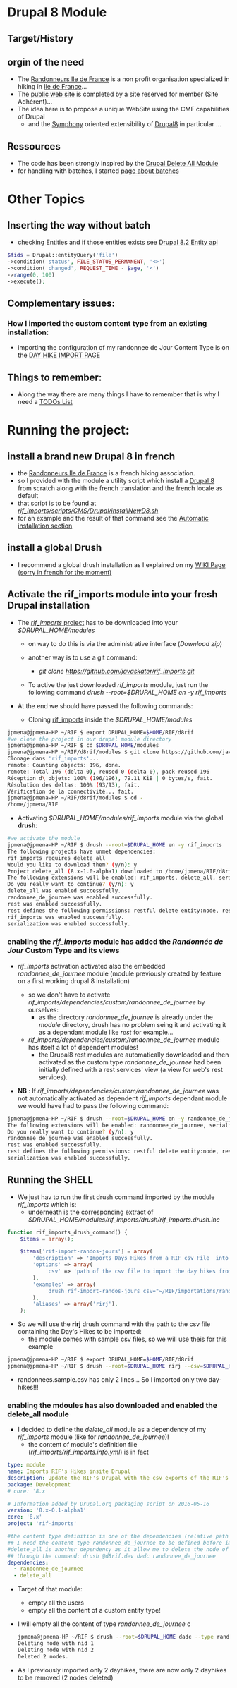 # Drupal 8 Module

## Target/History

## orgin of the need

* The [Randonneurs Ile de France](http://rifrando.fr/) is a non profit organisation specialized in hiking in [Ile de France](https://en.wikipedia.org/wiki/%C3%8Ele-de-France)...
* The [public web site](http://rifrando.fr/) is completed by a site reserved for member (Site Adhérent)...
* The idea here is to propose a unique WebSite using the CMF capabilities of Drupal
  * and the [Symphony](https://symfony.com/) oriented extensibility of [Drupal8](https://www.drupal.org/8) in particular ...

## Ressources

* The code has been strongly inspired by the [Drupal Delete All Module](https://www.drupal.org/project/delete_all)
* for handling with batches, I started [page about batches](docs/BATCH.md)

# Other Topics

## Inserting the way without batch
* checking Entities and if those entities exists see [Drupal 8.2 Entity api](https://api.drupal.org/api/drupal/core%21lib%21Drupal%21Core%21Entity%21entity.api.php/group/entity_api/8.2.x)

``` php
$fids = Drupal::entityQuery('file')
->condition('status', FILE_STATUS_PERMANENT, '<>')
->condition('changed', REQUEST_TIME - $age, '<')
->range(0, 100)
->execute();
```
## Complementary issues:

### How I imported the custom content type from an existing installation:

* importing the configuration of my randonnee de Jour Content Type is on the [DAY HIKE IMPORT PAGE](docs/IMPORTS.md)

## Things to remember:
* Along the way there are many things I have to remember that is why I need a [TODOs List](docs/TODO.md)

# Running the project:

## install a brand new Drupal 8 in french

* the [Randonneurs Ile de France](http://rifrando.fr) is a french hiking association.
* so I provided with the module a utility script which install a [Drupal 8](https://www.drupal.org/8) from scratch along with the french translation and the french locale as default
* that script is to be found at [*rif_imports/scripts/CMS/Drupal/installNewD8.sh*](https://github.com/javaskater/rif_imports/blob/master/scripts/CMS/Drupal/installNewD8.sh)
* for an example and the result of that command see the [Automatic installation section](docs/INSTALL.md)

## install a global Drush

* I recommend a global drush installation as I explained on my [WIKI Page (sorry in french for the moment)](http://wiki.jpmena.eu/index.php?title=Php:drupal8:drush:installation:igpde)

## Activate the rif_imports module into your fresh Drupal installation

* The [*rif_imports*  project](https://github.com/javaskater/rif_imports) has to be downloaded into your *$DRUPAL_HOME/modules*
  * on way to do this is via the administrative interface (_Download zip_)
  * another way is to use a git command:
    * *git clone https://github.com/javaskater/rif_imports.git*

  * To active the just downloaded *rif_imports* module, just run the following command *drush --root=$DRUPAL_HOME en -y rif_imports*

* At the end we should have passed the following commands:
  * Cloning [rif_imports](https://github.com/javaskater/rif_imports) inside the *$DRUPAL_HOME/modules*

``` bash
jpmena@jpmena-HP ~/RIF $ export DRUPAL_HOME=$HOME/RIF/d8rif
#we clone the project in our drupal module directory
jpmena@jpmena-HP ~/RIF $ cd $DRUPAL_HOME/modules
jpmena@jpmena-HP ~/RIF/d8rif/modules $ git clone https://github.com/javaskater/rif_imports.git
Clonage dans 'rif_imports'...
remote: Counting objects: 196, done.
remote: Total 196 (delta 0), reused 0 (delta 0), pack-reused 196
Réception d\'objets: 100% (196/196), 79.11 KiB | 0 bytes/s, fait.
Résolution des deltas: 100% (93/93), fait.
Vérification de la connectivité... fait.
jpmena@jpmena-HP ~/RIF/d8rif/modules $ cd -
/home/jpmena/RIF
```

  * Activating *$DRUPAL_HOME/modules/rif_imports* module via the global **drush**:

``` bash
#we activate the module
jpmena@jpmena-HP ~/RIF $ drush --root=$DRUPAL_HOME en -y rif_imports
The following projects have unmet dependencies:                                                                                                     [ok]
rif_imports requires delete_all
Would you like to download them? (y/n): y
Project delete_all (8.x-1.0-alpha1) downloaded to /home/jpmena/RIF/d8rif//modules/delete_all.                                                       [success]
The following extensions will be enabled: rif_imports, delete_all, serialization, rest, randonnee_de_journee
Do you really want to continue? (y/n): y
delete_all was enabled successfully.                                                                                                                [ok]
randonnee_de_journee was enabled successfully.                                                                                                      [ok]
rest was enabled successfully.                                                                                                                      [ok]
rest defines the following permissions: restful delete entity:node, restful get entity:node, restful patch entity:node, restful post entity:node
rif_imports was enabled successfully.                                                                                                               [ok]
serialization was enabled successfully.                                                                                                             [ok]
```

### enabling the *rif_imports* module has added the *Randonnée de Jour* Custom Type and its views
* *rif_imports* activation activated also the embedded *randonnee_de_journee* module (module previously created by feature on a first working drupal 8 installation)
  * so we don't have to activate *rif_imports/dependencies/custom/randonnee_de_journee* by ourselves:
    * as the directory *randonnee_de_journee* is already under the *module* directory, drush has no problem seing it and activating it as a dependant module like *rest* for example...
  * *rif_imports/dependencies/custom/randonnee_de_journee* module has itself a lot of dependent modules!
    * the Drupal8 rest modules are automatically downloaded and then activated as the custom type *randonnee_de_journee* had been initially defined with a rest services' view (a view for web's rest services).

* **NB** : If *rif_imports/dependencies/custom/randonnee_de_journee* was not automatically activated as dependent *rif_imports* dependant module we would have had to pass the following command:

``` bash
jpmena@jpmena-HP ~/RIF $ drush --root=$DRUPAL_HOME en -y randonnee_de_journee
The following extensions will be enabled: randonnee_de_journee, serialization, rest
Do you really want to continue? (y/n): y
randonnee_de_journee was enabled successfully.                                                                                                      [ok]
rest was enabled successfully.                                                                                                                      [ok]
rest defines the following permissions: restful delete entity:node, restful get entity:node, restful patch entity:node, restful post entity:node
serialization was enabled successfully.                                                                                                             [ok]
```

## Running the SHELL

* We just hav to run the first drush command imported by the module *rif_imports* which is:
  * underneath is the corresponding extract of *$DRUPAL_HOME/modules/rif_imports/drush/rif_imports.drush.inc*

``` php
function rif_imports_drush_command() {
    $items = array();

    $items['rif-import-randos-jours'] = array(
        'description' => 'Imports Days Hikes from a RIF csv File  into Drupal (Drupal 8 Rando-Journee content type)',
        'options' => array(
            'csv' => 'path of the csv file to import the day hikes from ...',
        ),
        'examples' => array(
            'drush rif-import-randos-jours csv="~/RIF/importations/randonnees.csv"' => 'import day hikes from the specified csv file',
        ),
        'aliases' => array('rirj'),
    );
```

* So we will use the __rirj__ drush command with the path to the csv file containing the Day's Hikes to be imported:
  * the module comes with sample csv files, so we will use theis for this example

``` bash
jpmena@jpmena-HP ~/RIF $ export DRUPAL_HOME=$HOME/RIF/d8rif
jpmena@jpmena-HP ~/RIF $ drush --root=$DRUPAL_HOME rirj --csv=$DRUPAL_HOME/modules/rif_imports/examples/csvfiles/randonnees.sample.csv
```
* randonnees.sample.csv has only 2 lines... So I imported only two day-hikes!!!

### enabling the mdoules has also downloaded and enabled the delete_all module

* I decided to define the *delete_all* module as a dependency of my *rif_imports* module (like for *randonnee_de_journee*)!
  * the content of module's definition file (*rif_imports/rif_imports.info.yml*) is in fact

``` yaml
type: module
name: Imports RIF's Hikes insite Drupal
description: Update the RIF's Drupal with the csv exports of the RIF's ACCESS Database
package: Development
# core: '8.x'

# Information added by Drupal.org packaging script on 2016-05-16
version: '8.x-0.1-alpha1'
core: '8.x'
project: 'rif-imports'

#the content type definition is one of the dependencies (relative path dependencies/custom/randonnee_de_journee)
## I need the content type randonnee_de_journee to be defined before importing the corresponding entities
#delete_all is another dependency as it allow me to delete the node of type Randonnée de Journée
## through the command: drush @d8rif.dev dadc randonnee_de_journee
dependencies:
  - randonnee_de_journee
  - delete_all
```

* Target of that module:
   * empty all the users
   * empty  all the content of a custom entity type!
* I will empty all the content of type *randonnee_de_journee* c

   ``` bash
   jpmena@jpmena-HP ~/RIF $ drush --root=$DRUPAL_HOME dadc --type randonnee_de_journee
   Deleting node with nid 1                                                                                                                            [ok]
   Deleting node with nid 2                                                                                                                            [ok]
   Deleted 2 nodes.                                                                                                                                    [status]
   ```
* As I previously imported only 2 dayhikes, there are now only 2 dayhikes to be removed (2 nodes deleted)
